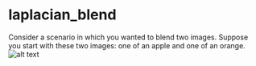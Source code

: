 # laplacian_blend

Consider a scenario in which you wanted to blend two images. Suppose you start with these two images: one of an apple and one of an orange.
![alt text](https://github.com/mzhao98/laplacian_blend/tree/master/images/lap1.png)
